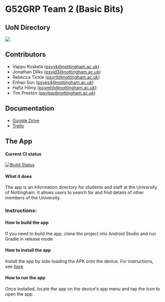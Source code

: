 # G52GRP Team 2 (Basic Bits)
## UoN Directory
![](http://bit.ly/2pVtNwl)
## Contributors
* Vappu Koskela     (psyvk@nottingham.ac.uk)
* Jonathan Dilks    (psyjd3@nottingham.ac.uk)
* Rebecca Tickle    (psyrlt@nottingham.ac.uk)
* Enhao Sun         (psyes4@nottingham.ac.uk)
* Hafiz Hilmy       (psymhh@nottingham.ac.uk)
* Tim Preston       (psytpp@nottingham.ac.uk)

## Documentation
* [Google Drive](https://drive.google.com/open?id=0B8-FRJi6a-iUUm1HV3RTNTl0VXM)
* [Trello](https://trello.com/b/2CuhjMZ2)

## The App
#### Current CI status
[![Build Status](https://travis-ci.com/jay-to-the-dee/G52GRP_TEAM2_2016_Basic_Bits.svg?token=GhupFuJpJiDAhoRspqbX&branch=master)](https://travis-ci.com/jay-to-the-dee/G52GRP_TEAM2_2016_Basic_Bits)
#### What it does
The app is an information directory for students and staff at the University of Nottingham. It allows users to search for and find details of other members of the University.
### Instructions:
#### How to build the app
If you need to build the app, clone the project into Android Studio and run Gradle in release mode
#### How to install the app
Install the app by side-loading the APK onto the device.
For instructions, see [here](https://9to5google.com/2017/01/23/how-to-sideload-an-apk/)
#### How to run the app
Once installed, locate the app on the device's app menu and tap the icon to open the app.


